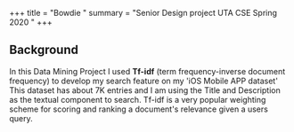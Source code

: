 
+++ title = "Bowdie " 
summary = "Senior Design project UTA CSE Spring 2020 " 
+++
## Background 
In this Data Mining Project I used **Tf-idf** (term frequency-inverse document frequency) to develop my search feature on my 'iOS Mobile APP dataset' This dataset has about 7K entries and I am using the Title and Description as the textual component to search. Tf-idf is a very popular weighting scheme for scoring and ranking a document's relevance given a users query. 
